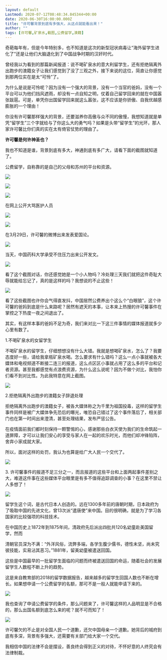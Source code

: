 ```yaml
---
layout: default
Lastmod: 2020-07-12T08:48:34.845344+00:00
date: 2020-06-30T16:00:00.000Z
title: "许可馨背景到底有多强大，从这点就能看出来！"
author: ""
tags: [许可馨,矿泉水,截图,公费留学,澳籍]
---
```


奇葩每年有，但是今年特别多，也不知道是这次的新型冠状病毒让“海外留学生进化了”还是让他们大脑退化到了中国战争时期的汉奸时代。

曾经我以为看到的那篇新闻报道：说不喝矿泉水的意大利留学生，还有拒绝隔离外出跑步的澳籍女子让我们感觉到了没了三观之外，接下来说的这位，简直让你感觉到那两位实在是太“可怜”了。

为什么是说是可怜呢？因为没有一个强大的背景，没有一个当官的爸妈，没有一个平台可以为他们挡风遮雨，却没有一点自知之明，仗着自己留学回来的就在中国嚣张跋扈。可是，单凭你出国留学回来就这么嚣张，这不应该是你骄傲、自我优越感膨胀的一个理由！

你没有许可馨那样强大的背景，还要滋养你高傲与众不同的傲慢，我想知道就是单凭“留学生”三个字就给与了你这么大的勇气吗？如果是头带“留学生”的光环，那人家许可馨比你们真的实在太有倚官仗势的理由了。

**许可馨是何许神圣也？**

我也不知道是谁，背景到底有多大，神通到底有多广大，请看下面的截图就知道了。

公费留学，自称靠的是自己的父母和苏州的平台和资源。

![](https://images.weserv.nl/?url=https%3A//pic2.zhimg.com/v2-b335be28afa7e4c583dd5729eb3188db_b.jpg)

![](https://images.weserv.nl/?url=https%3A//pic2.zhimg.com/v2-42eab2b3dd0784b77ea4b1001e302d9c_b.jpg)

![](https://images.weserv.nl/?url=https%3A//pic1.zhimg.com/v2-3e03b5362fb61e13df293a4fd346adc9_b.jpg)

在网上公开大骂医护人员

![](https://images.weserv.nl/?url=https%3A//picb.zhimg.com/v2-55490f94abf4dd01485fdb1edad253d1_b.jpg)

![](https://images.weserv.nl/?url=https%3A//picb.zhimg.com/v2-5e716e1242dddd745c3c8d007bba55ef_b.jpg)

在3月29日，许可馨的微博出来发表爱国论。

![](https://images.weserv.nl/?url=https%3A//pic1.zhimg.com/v2-ab31c06c7bdc47b99f54f235379d7825_b.jpg)

当天，中国药科大学承受不住压力出来公开发文。

![](https://images.weserv.nl/?url=https%3A//pic4.zhimg.com/v2-37e7dac0a82d203e944a6c12fe41f331_b.jpg)

看了这个截图对话，你还感觉她是一个小人物吗？冷处理三天我们就把这件奇耻大辱就能给忘记了，真的是这样的吗？我想说的不止这些！

![](https://images.weserv.nl/?url=https%3A//pic2.zhimg.com/v2-eeab4ad430da7065beab49215ce36084_b.jpg)

看了这些截图也许你会气得直发抖，中国居然公费养出个这么个“白眼狼”，这个许可馨的爸妈到底是什么来路呢？居然有遮天的本事，让本来上热搜的许可馨事件在掌控之下热度一夜之间退出了。

其实，有这样本事的爸妈不足为奇，我们来对比一下这三件事情的媒体报道就多少心里有数了。

1.不喝矿泉水的女留学生

不喝矿泉水的留学生，仔细想想没有什么大错。我就是想喝矿泉水，怎么了？我要态度好一些，请给我拿瓶矿泉水喝。怎么要求有什么错吗？这么一点小事就被各大媒体和电视频道不断接二连三的报道，这么点区区小事就占用了这么多的平台和记者资源。甚至我都感觉有点浪费资源，为什么这么说呢？因为不做个对比，我怕你们看不到对比性。为此我特意在网上截图。

![](https://images.weserv.nl/?url=https%3A//picb.zhimg.com/v2-7d9ef1d5f336138cea9a3db77a16e97d_b.jpg)

2.拒绝隔离外出跑步的澳籍女子辞退处理

拒绝隔离外出跑步的澳籍女子，被各大媒体称之为千里为祖国投毒，这样的留学生事件同样是被广大媒体争先恐后的曝光，唯恐自己错过了这个事件落后了，相关部门也在第一时间出来澄清，甚至处理结果，发布严惩公告。

在疫情面前我们都时刻保持一颗警惕的心，感谢那些白衣天使为我们的生命筑起一道屏障，才可以让我们安心的享受与家人在一起的欢乐时光，而他们却冲锋陷阵，舍弃小家成就大家。

所以，面对这样的处罚，我认为也算是给广大人民一个交代了。

![](https://images.weserv.nl/?url=https%3A//pic4.zhimg.com/v2-67f514e05fa4d58b37f93e94031efaef_b.jpg)

3\. 许可馨事件的报道不足三分之一，而且报道的这些平台和上面两起事件差别之大，难道这件事在这些媒体平台眼里是有多不值得追踪调查的小事？在这里不禁让人多想了！

![](https://images.weserv.nl/?url=https%3A//pic4.zhimg.com/v2-55cfd7fea344f881c7ef8cdddf72a051_b.jpg)

留学生这个词，是古代日本人创造的。远在1300多年前的唐朝时期，日本政府为了吸取中国的先进文化，曾13次派“遣唐使”来中国。目的很明确，就是为了学习各国家的比较强项的科技技术。

在中国历史上1872年到1875年间，清政府先后派出四批共120名幼童赴美国留学，然而

清朝官员深为不满：“外洋风俗，流弊多端，各学生腹少儒书，德性未坚，尚未究彼技能，实易沾其恶习。”1881年，留美幼童被遣送回国。

这些是中国最早的一批留学生面临的问题而终被遣送回国的命运，随着社会的发展留学生人数程不断上升的趋势。

这是来自教育部的2018的留学数据报告，越来越多的留学生回国人数也不断在增长。如果想申请一个公费留学的名额，那可不是一般人就能申请下来的。

![](https://images.weserv.nl/?url=https%3A//pic4.zhimg.com/v2-268ea98faf963c2a6fc721f5830b7ee2_b.jpg)

我也查询了申请公费留学的条件，那么问题来了，许可馨这样的人品明显是不合格的，那么出国名额到底怎么来的呢？就不可而知了！

![](https://images.weserv.nl/?url=https%3A//picb.zhimg.com/v2-ecc266eaacc828ce9c05b4c1b241a16b_b.jpg)

许可馨欠的不止是对全国人民一个道歉，还欠中国母亲一个道歉。她背后的城府到底有多深，背景有多强大，还需要有关部门给大家一个交代。

我相信中国的法律不会是摆设，善良终会得到正义的对待，不怀好意的人终究会有法律制裁。

